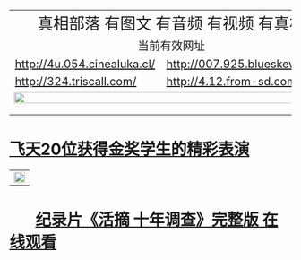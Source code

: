 
<table width="100%" style="back-ground:lightblue">
  <tr>
    <td colspan="2" align="center"><span style="font-size:28px">真相部落  有图文 有音频 有视频 有真相</span></td>
  </tr>
   <tr>
    <td colspan="2"  align="center"><span style="font-size:20px">当前有效网址</span></td>
  </tr>
  <tr style="font-size:20px;">
    <td><a href="http://4u.054.cinealuka.cl/">http://4u.054.cinealuka.cl/</a></td>
    <td><a href="http://007.925.blueskew.com/">http://007.925.blueskew.com/</a></td>
  </tr>
  <tr style="font-size:20px;">
    <td><a href="http://324.triscall.com/">http://324.triscall.com/</a></td>
    <td><a href="http://4.12.from-sd.com/">http://4.12.from-sd.com/</a></td>
  </tr> 
   <tr>
    <td colspan="2"  align="center"><a href="http://4.12.from-sd.com/zx/" target="_blank">
    <img src="http://4.12.from-sd.com/pic/2016/11/p7829911a215010452.jpg" width="100%"><br>

  </a></td>

</table>

#        [飞天20位获得金奖学生的精彩表演](http://4.12.from-sd.com/zx/)


<table width="100%" style="back-ground:lightblue">
   <tr>
    <td colspan="2"  align="center">
    <a href="http://4.747.12.from-sd.com/mp4/zx/2016/11/oh10yearsInv.mp4" target="_blank">
      <img src="http://4.12.from-sd.com/pic/2016/11/10yearsOHinv.jpg" width="100%"><br>
    </a>
    </td>
</table>

#        [纪录片《活摘 十年调查》完整版 在线观看](http://4.12.from-sd.com/mp4/zx/2016/11/oh10yearsInv.mp4)


